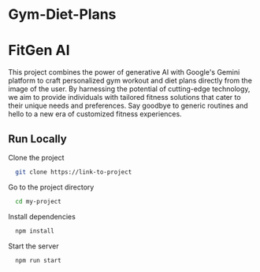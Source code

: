 # Gym-Diet-Plans

# FitGen AI

This project combines the power of generative AI with Google's Gemini platform to craft personalized gym workout and diet plans directly from the image of the user. By harnessing the potential of cutting-edge technology, we aim to provide individuals with tailored fitness solutions that cater to their unique needs and preferences. Say goodbye to generic routines and hello to a new era of customized fitness experiences.

## Run Locally

Clone the project

```bash
  git clone https://link-to-project
```

Go to the project directory

```bash
  cd my-project
```

Install dependencies

```bash
  npm install
```

Start the server

```bash
  npm run start
```

